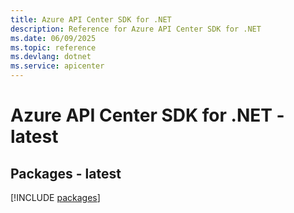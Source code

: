 ```yaml
---
title: Azure API Center SDK for .NET
description: Reference for Azure API Center SDK for .NET
ms.date: 06/09/2025
ms.topic: reference
ms.devlang: dotnet
ms.service: apicenter
---
```

# Azure API Center SDK for .NET - latest
## Packages - latest
[!INCLUDE [packages](api-center-index.md)]